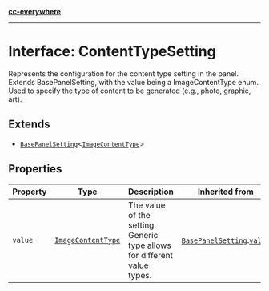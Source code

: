 [**cc-everywhere**](../../../../../index.md)

***

# Interface: ContentTypeSetting

Represents the configuration for the content type setting in the panel.
Extends BasePanelSetting, with the value being a ImageContentType enum.
Used to specify the type of content to be generated (e.g., photo, graphic, art).

## Extends

- [`BasePanelSetting`](../../panel-settings-types/interfaces/base-panel-setting.md)<[`ImageContentType`](../../panel-settings-types/enumerations/image-content-type.md)\>

## Properties

| Property | Type | Description | Inherited from |
| ------ | ------ | ------ | ------ |
| `value` | [`ImageContentType`](../../panel-settings-types/enumerations/image-content-type.md) | The value of the setting. Generic type allows for different value types. | [`BasePanelSetting`](../../panel-settings-types/interfaces/base-panel-setting.md).[`value`](../../panel-settings-types/interfaces/base-panel-setting.md#value) |
